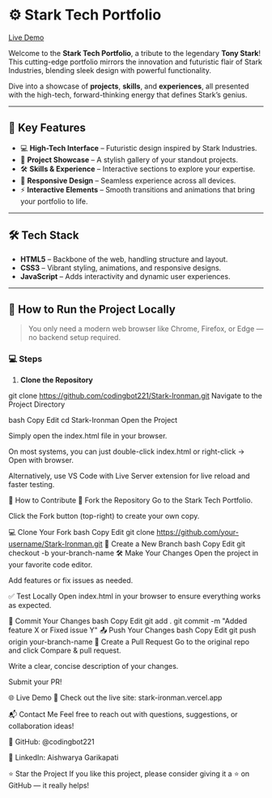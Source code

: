 # ⚙️ Stark Tech Portfolio

[Live Demo](https://stark-ironman-bhwcy5z8z-aishwaryas-projects-89d4e857.vercel.app/)

Welcome to the **Stark Tech Portfolio**, a tribute to the legendary **Tony Stark**!  
This cutting-edge portfolio mirrors the innovation and futuristic flair of Stark Industries, blending sleek design with powerful functionality.

Dive into a showcase of **projects**, **skills**, and **experiences**, all presented with the high-tech, forward-thinking energy that defines Stark’s genius.

---

## 🌟 Key Features

- 💻 **High-Tech Interface** – Futuristic design inspired by Stark Industries.
- 📌 **Project Showcase** – A stylish gallery of your standout projects.
- 🛠️ **Skills & Experience** – Interactive sections to explore your expertise.
- 📱 **Responsive Design** – Seamless experience across all devices.
- ⚡ **Interactive Elements** – Smooth transitions and animations that bring your portfolio to life.

---

## 🛠 Tech Stack

- **HTML5** – Backbone of the web, handling structure and layout.
- **CSS3** – Vibrant styling, animations, and responsive designs.
- **JavaScript** – Adds interactivity and dynamic user experiences.

---

## 📂 How to Run the Project Locally

> You only need a modern web browser like Chrome, Firefox, or Edge — no backend setup required.

### 💻 Steps

1. **Clone the Repository**

git clone https://github.com/codingbot221/Stark-Ironman.git
Navigate to the Project Directory

bash
Copy
Edit
cd Stark-Ironman
Open the Project

Simply open the index.html file in your browser.

On most systems, you can just double-click index.html or right-click → Open with browser.

Alternatively, use VS Code with Live Server extension for live reload and faster testing.

🚀 How to Contribute
🍴 Fork the Repository
Go to the Stark Tech Portfolio.

Click the Fork button (top-right) to create your own copy.

💻 Clone Your Fork
bash
Copy
Edit
git clone https://github.com/your-username/Stark-Ironman.git
🌿 Create a New Branch
bash
Copy
Edit
git checkout -b your-branch-name
🛠️ Make Your Changes
Open the project in your favorite code editor.

Add features or fix issues as needed.

✅ Test Locally
Open index.html in your browser to ensure everything works as expected.

💬 Commit Your Changes
bash
Copy
Edit
git add .
git commit -m "Added feature X or Fixed issue Y"
📤 Push Your Changes
bash
Copy
Edit
git push origin your-branch-name
🔄 Create a Pull Request
Go to the original repo and click Compare & pull request.

Write a clear, concise description of your changes.

Submit your PR!

🌐 Live Demo
🚀 Check out the live site: stark-ironman.vercel.app

📬 Contact Me
Feel free to reach out with questions, suggestions, or collaboration ideas!

🔹 GitHub: @codingbot221

🔹 LinkedIn: Aishwarya Garikapati

⭐ Star the Project
If you like this project, please consider giving it a ⭐ on GitHub — it really helps!

